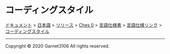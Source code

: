 # コーディングスタイル

[ドキュメント](../../../../../../index.md) > [日本語](../../../../../index.md) > [リリース](../../../../index.md) > [Ches 0](../../../index.md) > [言語仕様書](../../index.md) > [言語仕様リンク](../index.md) > [コーディングスタイル](./index.md)

---

Copyright © 2020 Garnet3106 All rights reserved.
